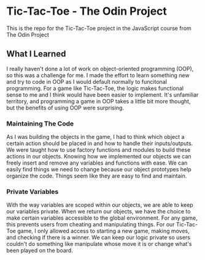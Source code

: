 # Tic-Tac-Toe - The Odin Project

This is the repo for the Tic-Tac-Toe project in the JavaScript course from The Odin Project

## What I Learned

I really haven't done a lot of work on object-oriented programming (OOP), so this was a challenge for me.  I made the effort to learn something new and try to code in OOP as I would default normally to funcitonal programming.  For a game like Tic-Tac-Toe, the logic makes functional sense to me and I think would have been easier to implement.  It's unfamiliar territory, and programming a game in OOP takes a little bit more thought, but the benefits of using OOP were surprising.

### Maintaining The Code

As I was building the objects in the game, I had to think which object a certain action should be placed in and how to handle their inputs/outputs.  We were taught how to use factory functions and modules to build these actions in our objects.  Knowing how we implemented our objects we can freely insert and remove any variables and functions with ease.  We can easily find things we need to change because our object prototypes help organize the code.  Things seem like they are easy to find and maintain.

### Private Variables

With the way variables are scoped within our objects, we are able to keep our variables private.  When we return our objects, we have the choice to make certain variables accessible to the global environment.  For any game, this prevents users from cheating and manipulating things.  For our Tic-Tac-Toe game, I only allowed access to starting a new game, making moves, and checking if there is a winner.  We can keep our logic private so users couldn't do something like manipulate whose move it is or change what's been played on the board.